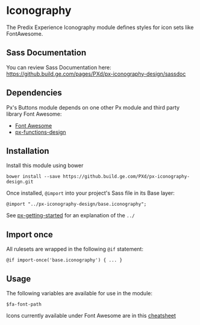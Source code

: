 # Iconography

The Predix Experience Iconography module defines styles for icon sets like FontAwesome.

## Sass Documentation

You can review Sass Documentation here: https://github.build.ge.com/pages/PXd/px-iconography-design/sassdoc

## Dependencies

Px's Buttons module depends on one other Px module and third party library Font Awesome:

* [Font Awesome](http://fontawesome.io)
* [px-functions-design](https://github.build.ge.com/PXd/px-functions-design)

## Installation

Install this module using bower

    bower install --save https://github.build.ge.com/PXd/px-iconography-design.git

Once installed, `@import` into your project's Sass file in its Base layer:

    @import "../px-iconography-design/base.iconography";

See [px-getting-started](https://github.build.ge.com/PXd/px-getting-started#a-note-about-relative-import-paths) for an explanation of the `../`

## Import once

All rulesets are wrapped in the following `@if` statement:

    @if import-once('base.iconography') { ... }

## Usage

The following variables are available for use in the module:

    $fa-font-path

Icons currently available under Font Awesome are in this [cheatsheet](http://fortawesome.github.io/Font-Awesome/cheatsheet/)
